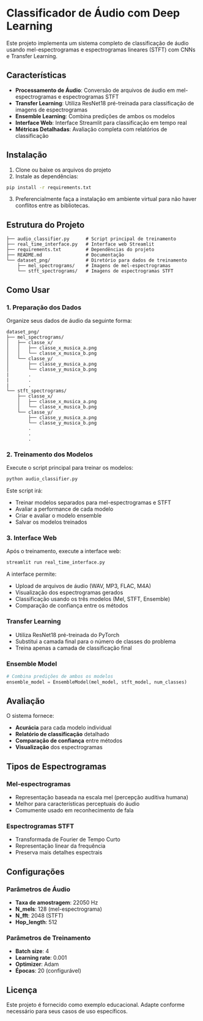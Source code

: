 # Classificador de Áudio com Deep Learning

Este projeto implementa um sistema completo de classificação de áudio usando mel-espectrogramas e espectrogramas lineares (STFT) com CNNs e Transfer Learning.

## Características

- **Processamento de Áudio**: Conversão de arquivos de áudio em mel-espectrogramas e espectrogramas STFT
- **Transfer Learning**: Utiliza ResNet18 pré-treinada para classificação de imagens de espectrogramas
- **Ensemble Learning**: Combina predições de ambos os modelos
- **Interface Web**: Interface Streamlit para classificação em tempo real
- **Métricas Detalhadas**: Avaliação completa com relatórios de classificação

## Instalação

1. Clone ou baixe os arquivos do projeto
2. Instale as dependências:

```bash
pip install -r requirements.txt
```
3. Preferencialmente faça a instalação em ambiente virtual para não haver conflitos entre as bibliotecas.

## Estrutura do Projeto

```
├── audio_classifier.py      # Script principal de treinamento
├── real_time_interface.py   # Interface web Streamlit
├── requirements.txt         # Dependências do projeto
├── README.md                # Documentação
└── dataset_png/             # Diretório para dados de treinamento
    ├── mel_spectrograms/    # Imagens de mel-espectrogramas
    └── stft_spectrograms/   # Imagens de espectrogramas STFT
```

## Como Usar

### 1. Preparação dos Dados

Organize seus dados de áudio da seguinte forma:

```
dataset_png/
├── mel_spectrograms/
│   ├── classe_x/
│   │   ├── classe_x_musica_a.png
│   │   └── classe_x_musica_b.png
│   └── classe_y/
│       ├── classe_y_musica_a.png
│       └── classe_y_musica_b.png
|       .
|       .
|       .
└── stft_spectrograms/
    ├── classe_x/
    │   ├── classe_x_musica_a.png
    │   └── classe_x_musica_b.png
    └── classe_y/
        ├── classe_y_musica_a.png
        └── classe_y_musica_b.png
        .
        .
        .
```

### 2. Treinamento dos Modelos

Execute o script principal para treinar os modelos:

```bash
python audio_classifier.py
```

Este script irá:

- Treinar modelos separados para mel-espectrogramas e STFT
- Avaliar a performance de cada modelo
- Criar e avaliar o modelo ensemble
- Salvar os modelos treinados

### 3. Interface Web

Após o treinamento, execute a interface web:

```bash
streamlit run real_time_interface.py
```

A interface permite:
- Upload de arquivos de áudio (WAV, MP3, FLAC, M4A)
- Visualização dos espectrogramas gerados
- Classificação usando os três modelos (Mel, STFT, Ensemble)
- Comparação de confiança entre os métodos


### Transfer Learning

- Utiliza ResNet18 pré-treinada do PyTorch
- Substitui a camada final para o número de classes do problema
- Treina apenas a camada de classificação final

### Ensemble Model

```python
# Combina predições de ambos os modelos
ensemble_model = EnsembleModel(mel_model, stft_model, num_classes)
```

## Avaliação

O sistema fornece:
- **Acurácia** para cada modelo individual
- **Relatório de classificação** detalhado
- **Comparação de confiança** entre métodos
- **Visualização** dos espectrogramas

## Tipos de Espectrogramas

### Mel-espectrogramas
- Representação baseada na escala mel (percepção auditiva humana)
- Melhor para características perceptuais do áudio
- Comumente usado em reconhecimento de fala

### Espectrogramas STFT
- Transformada de Fourier de Tempo Curto
- Representação linear da frequência
- Preserva mais detalhes espectrais

## Configurações

### Parâmetros de Áudio
- **Taxa de amostragem**: 22050 Hz
- **N_mels**: 128 (mel-espectrograma)
- **N_fft**: 2048 (STFT)
- **Hop_length**: 512

### Parâmetros de Treinamento
- **Batch size**: 4
- **Learning rate**: 0.001
- **Optimizer**: Adam
- **Épocas**: 20 (configurável)

## Licença

Este projeto é fornecido como exemplo educacional. Adapte conforme necessário para seus casos de uso específicos.

